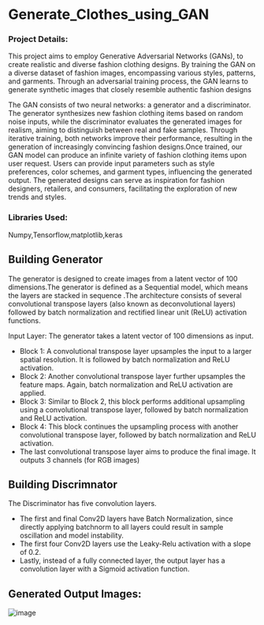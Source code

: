 # Generate_Clothes_using_GAN

### Project Details:
This project aims to employ  Generative Adversarial Networks (GANs), to create realistic and diverse fashion clothing designs. By training the GAN on a diverse dataset of fashion images, encompassing various styles, patterns, and garments. Through an adversarial training process, the GAN learns to generate synthetic images that closely resemble authentic fashion designs

The GAN consists of two neural networks: a generator and a discriminator. The generator synthesizes new fashion clothing items based on random noise inputs, while the discriminator evaluates the generated images for realism, aiming to distinguish between real and fake samples. Through iterative training, both networks improve their performance, resulting in the generation of increasingly convincing fashion designs.Once trained, our GAN model can produce an infinite variety of fashion clothing items upon user request. Users can provide input parameters such as style preferences, color schemes, and garment types, influencing the generated output. The generated designs can serve as inspiration for fashion designers, retailers, and consumers, facilitating the exploration of new trends and styles.

### Libraries Used:
Numpy,Tensorflow,matplotlib,keras

## Building Generator
The generator is designed to create images from a latent vector of 100 dimensions.The generator is defined as a Sequential model, which means the layers are stacked 
in sequence .The architecture consists of several convolutional transpose layers (also known as deconvolutional layers) followed by batch normalization and rectified 
linear unit (ReLU) activation functions.

Input Layer: The generator takes a latent vector of 100 dimensions as input.
- Block 1: A convolutional transpose layer upsamples the input to a larger spatial resolution. It is followed by batch normalization and ReLU activation.
- Block 2: Another convolutional transpose layer further upsamples the feature maps. Again, batch normalization and ReLU activation are applied.
- Block 3: Similar to Block 2, this block performs additional upsampling using a convolutional transpose layer, followed by batch normalization and ReLU activation.
- Block 4: This block continues the upsampling process with another convolutional transpose layer, followed by batch normalization and ReLU activation.
- The last convolutional transpose layer aims to produce the final image. It outputs 3 channels (for RGB images)

## Building Discrimnator

The Discriminator has five convolution layers.
- The first and final Conv2D layers have Batch Normalization, since directly applying batchnorm to all layers could result in sample oscillation and model instability.
- The first four Conv2D layers use the Leaky-Relu activation with a slope of 0.2.
- Lastly, instead of a fully connected layer, the output layer has a convolution layer with a Sigmoid activation function.

## Generated Output Images:
![image](https://github.com/rjaveria/Generate_Clothes_using_GAN/assets/140335140/6a96cd53-ae64-4e68-b9a7-e50b3ed2ae53)


